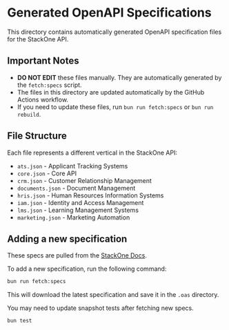# Generated OpenAPI Specifications

This directory contains automatically generated OpenAPI specification files for the StackOne API.

## Important Notes

- **DO NOT EDIT** these files manually. They are automatically generated by the `fetch:specs` script.
- The files in this directory are updated automatically by the GitHub Actions workflow.
- If you need to update these files, run `bun run fetch:specs` or `bun run rebuild`.

## File Structure

Each file represents a different vertical in the StackOne API:

- `ats.json` - Applicant Tracking Systems
- `core.json` - Core API
- `crm.json` - Customer Relationship Management
- `documents.json` - Document Management
- `hris.json` - Human Resources Information Systems
- `iam.json` - Identity and Access Management
- `lms.json` - Learning Management Systems
- `marketing.json` - Marketing Automation

## Adding a new specification

These specs are pulled from the [StackOne Docs](https://docs.stackone.com/openapi).

To add a new specification, run the following command:

```bash
bun run fetch:specs
```

This will download the latest specification and save it in the `.oas` directory.

You may need to update snapshot tests after fetching new specs.

```bash
bun test
```
